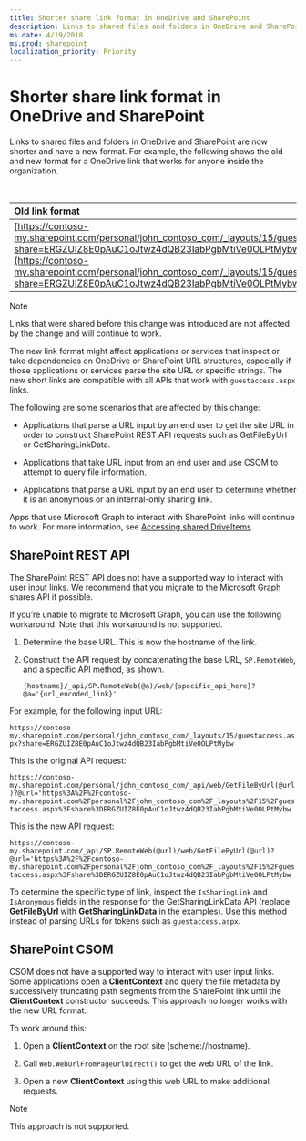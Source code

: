 ```yaml
---
title: Shorter share link format in OneDrive and SharePoint
description: Links to shared files and folders in OneDrive and SharePoint are now shorter and have a new format. 
ms.date: 4/19/2018
ms.prod: sharepoint
localization_priority: Priority
---
```


# Shorter share link format in OneDrive and SharePoint

Links to shared files and folders in OneDrive and SharePoint are now shorter and have a new format. For example, the following shows the old and new format for a OneDrive link that works for anyone inside the organization.

<br/>

|Old link format|New link format|
|:--------------|:--------------|
|[https://contoso-my.sharepoint.com/personal/john_contoso_com/_layouts/15/guestaccess.aspx?share=ERGZUIZ8E0pAuC1oJtwz4dQB23IabPgbMtiVe0OLPtMybw](https://contoso-my.sharepoint.com/personal/john_contoso_com/_layouts/15/guestaccess.aspx?share=ERGZUIZ8E0pAuC1oJtwz4dQB23IabPgbMtiVe0OLPtMybw)|[https://contoso-my.sharepoint.com/:w:/p/john_contoso_com/ERGZUIZ8E0pAuC1oJtwz4dQB23IabPgbMtiVe0OLPtMybw](https://contoso-my.sharepoint.com/:w:/p/john/ERGZUIZ8E0pAuC1oJtwz4dQB23IabPgbMtiVe0OLPtMybw)|

> [!NOTE]
> Links that were shared before this change was introduced are not affected by the change and will continue to work.

The new link format might affect applications or services that inspect or take dependencies on OneDrive or SharePoint URL structures, especially if those applications or services parse the site URL or specific strings. The new short links are compatible with all APIs that work with `guestaccess.aspx` links. 

The following are some scenarios that are affected by this change:

- Applications that parse a URL input by an end user to get the site URL in order to construct SharePoint REST API requests such as GetFileByUrl or GetSharingLinkData.

- Applications that take URL input from an end user and use CSOM to attempt to query file information.

- Applications that parse a URL input by an end user to determine whether it is an anonymous or an internal-only sharing link.

Apps that use Microsoft Graph to interact with SharePoint links will continue to work. For more information, see [Accessing shared DriveItems](https://developer.microsoft.com/en-us/graph/docs/api-reference/v1.0/api/shares_get).

## SharePoint REST API

The SharePoint REST API does not have a supported way to interact with user input links. We recommend that you migrate to the Microsoft Graph shares API if possible. 

If you’re unable to migrate to Microsoft Graph, you can use the following workaround. Note that this workaround is not supported.

1.	Determine the base URL. This is now the hostname of the link.

2.	Construct the API request by concatenating the base URL, `SP.RemoteWeb`, and a specific API method, as shown.

    `{hostname}/_api/SP.RemoteWeb(@a)/web/{specific_api_here}?@a='{url_encoded_link}'`

For example, for the following input URL:

`https://contoso-my.sharepoint.com/personal/john_contoso_com/_layouts/15/guestaccess.aspx?share=ERGZUIZ8E0pAuC1oJtwz4dQB23IabPgbMtiVe0OLPtMybw`

This is the original API request:

`https://contoso-my.sharepoint.com/personal/john_contoso_com/_api/web/GetFileByUrl(@url)?@url='https%3A%2F%2Fcontoso-my.sharepoint.com%2Fpersonal%2Fjohn_contoso_com%2F_layouts%2F15%2Fguestaccess.aspx%3Fshare%3DERGZUIZ8E0pAuC1oJtwz4dQB23IabPgbMtiVe0OLPtMybw`

This is the new API request:

`https://contoso-my.sharepoint.com/_api/SP.RemoteWeb(@url)/web/GetFileByUrl(@url)?@url='https%3A%2F%2Fcontoso-my.sharepoint.com%2Fpersonal%2Fjohn_contoso_com%2F_layouts%2F15%2Fguestaccess.aspx%3Fshare%3DERGZUIZ8E0pAuC1oJtwz4dQB23IabPgbMtiVe0OLPtMybw`

To determine the specific type of link, inspect the `IsSharingLink` and `IsAnonymous` fields in the response for the GetSharingLinkData API (replace **GetFileByUrl** with **GetSharingLinkData** in the examples). Use this method instead of parsing URLs for tokens such as `guestaccess.aspx`.

## SharePoint CSOM 

CSOM does not have a supported way to interact with user input links. Some applications open a **ClientContext** and query the file metadata by successively truncating path segments from the SharePoint link until the **ClientContext** constructor succeeds. This approach no longer works with the new URL format.

To work around this:
1.	Open a **ClientContext** on the root site (scheme://hostname). 

2.	Call `Web.WebUrlFromPageUrlDirect()` to get the web URL of the link. 

3.	Open a new **ClientContext** using this web URL to make additional requests. 


> [!NOTE]
> This approach is not supported.



